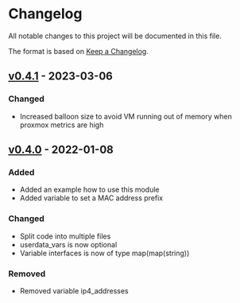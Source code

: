 # Changelog

All notable changes to this project will be documented in this file.

The format is based on [Keep a Changelog](https://keepachangelog.com/en/1.0.0/).

## [v0.4.1] - 2023-03-06

### Changed

* Increased balloon size to avoid VM running out of memory when proxmox metrics are high

## [v0.4.0] - 2022-01-08

### Added

* Added an example how to use this module
* Added variable to set a MAC address prefix

### Changed

* Split code into multiple files
* userdata_vars is now optional
* Variable interfaces is now of type map(map(string))

### Removed

* Removed variable ip4_addresses

[v0.4.0]: https://github.com/yuqo2450/tf_pmx_vm_base/compare/v0.3.1...v0.4.0
[v0.4.1]: https://github.com/yuqo2450/tf_pmx_vm_base/compare/v0.4.0...v0.4.1
